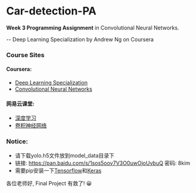 # Car-detection-PA
**Week 3 Programming Assignment** in Convolutional Neural Networks. 

-- Deep Learning Specialization by Andrew Ng on Coursera

### Course Sites
#### Coursera: 
- [Deep Learning Specialization](https://www.coursera.org/specializations/deep-learning)
- [Convolutional Neural Networks](https://www.coursera.org/learn/convolutional-neural-networks)
#### 网易云课堂: 
- [深度学习](http://mooc.study.163.com/smartSpec/detail/1001319001.htm)
- [卷积神经网络](http://mooc.study.163.com/course/2001281004#/info)

### Notice:
- 请下载yolo.h5文件放到model_data目录下
- 链接: https://pan.baidu.com/s/1sos5oov7V3O0uwOjoUvbuQ 密码: 8kim
- 需要pip安装一下[Tensorflow](https://www.tensorflow.org/install/install_windows)和[Keras](http://keras-cn.readthedocs.io/en/latest/for_beginners/keras_windows/)

各位老师好, Final Project 有救了! 😀
